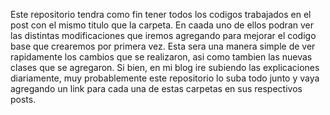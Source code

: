 Este repositorio tendra como fin tener todos los codigos trabajados en el post con el mismo titulo que la carpeta.
En caada uno de ellos podran ver las distintas modificaciones que iremos agregando para mejorar el codigo base que crearemos por primera vez.
Esta sera una manera simple de ver rapidamente los cambios que se realizaron, asi como tambien las nuevas clases que se agregaron.
Si bien, en mi blog ire subiendo las explicaciones diariamente, muy probablemente este repositorio lo suba todo junto y vaya agregando un link para cada una
de estas carpetas en sus respectivos posts.

